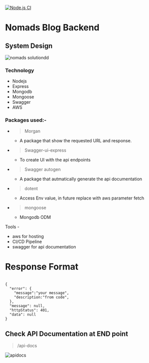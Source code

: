  [![Node.js CI](https://github.com/techy1999/BlogBackend/actions/workflows/node.js.yml/badge.svg)](https://github.com/techy1999/BlogBackend/actions/workflows/node.js.yml)
 # Nomads Blog Backend
## System Design 

![nomads solutiondd](https://github.com/techy1999/BlogBackend/assets/116334237/fb27607c-3af8-402d-9390-29f2a82dd503)





### Technology
- Nodejs
- Express
- Mongodb
- Mongoose
- Swagger
- AWS


### Packages used:-
- > Morgan  
    - A package that show the requested URL and response.
- > Swagger-ui-express 
    - To create UI with the api endpoints
- > Swagger autogen  
    - A package that autmatically generate the api documentation
- > dotent 
    - Access Env value, in future replace with aws parameter fetch
- > mongoose 
    - Mongodb ODM

Tools - 
- aws for hosting
- CI/CD Pipeline 
- swagger for api documentation


# Response Format

```

{
  "error": {
    "message":"your message",
    "description:"from code",
  },
  "message": null,
  "httpStatus": 401,
  "data": null
}

```

## Check API Documentation at END point

> /api-docs

![apidocs](https://github.com/techy1999/BlogBackend/assets/116334237/c7864cf6-7ea1-4644-9231-ba12adf53d6b)




